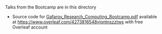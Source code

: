 Talks from the Bootcamp are in this directory

- Source code for [Gafarov_Research_Computing_Bootcamp.pdf](./Gafarov_Research_Computing_Bootcamp.pdf) available at <https://www.overleaf.com/4273816548vjqntnszztws> with free Overleaf account